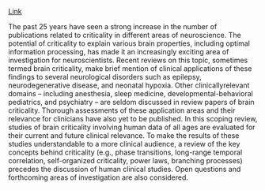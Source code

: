[Link](https://www.frontiersin.org/articles/10.3389/fncir.2020.00054/full)

The past 25 years have seen a strong increase in the number of publications related to criticality in different areas of neuroscience. The potential of criticality to explain various brain properties, including optimal information processing, has made it an increasingly exciting area of investigation for neuroscientists. Recent reviews on this topic, sometimes termed brain criticality, make brief mention of clinical applications of these findings to several neurological disorders such as epilepsy, neurodegenerative disease, and neonatal hypoxia. Other clinicallyrelevant domains – including anesthesia, sleep medicine, developmental-behavioral pediatrics, and psychiatry – are seldom discussed in review papers of brain criticality. Thorough assessments of these application areas and their relevance for clinicians have also yet to be published. In this scoping review, studies of brain criticality involving human data of all ages are evaluated for their current and future clinical relevance. To make the results of these studies understandable to a more clinical audience, a review of the key concepts behind criticality (e.g., phase transitions, long-range temporal correlation, self-organized criticality, power laws, branching processes) precedes the discussion of human clinical studies. Open questions and forthcoming areas of investigation are also considered.